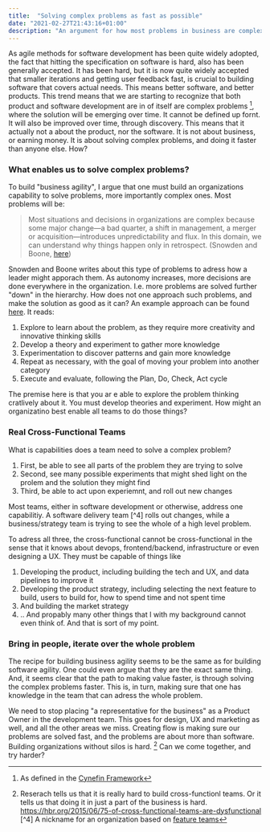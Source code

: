 ```yaml
---
title:  "Solving complex problems as fast as possible"
date: "2021-02-27T21:43:16+01:00"
description: "An argument for how most problems in business are complex, and how teams with different backgrounds will be better suited to solve these problems than 'silos' or 'deliery machines'"
---
```


As agile methods for software development has been quite widely adopted, the fact that hitting the specification on software is hard, also has been generally accepted. It has been hard, but it is now quite widely accepted that smaller iterations and getting user feedback fast, is crucial to building software that covers actual needs. This means better software, and better products. This trend means that we are starting to recognize that both product and software development are in of itself are complex problems [^1], where the solution will be emerging over time. It cannot be defined up fornt. It will also be improved over time, through discovery. This means that it actually not a about the product, nor the software. It is not about business, or earning money. It is about solving complex problems, and doing it faster than anyone else. How?

 ### What enables us to solve complex problems?
 To build "business agility", I argue that one must build an organizations capability to solve problems, more importantly complex ones. Most problems will be:

 > Most situations and decisions in organizations are complex because some major change—a bad quarter, a shift in management, a merger or acquisition—introduces unpredictability and flux. In this domain, we can understand why things happen only in retrospect. (Snowden and Boone, [here](https://hbr.org/2007/11/a-leaders-framework-for-decision-making))
 
 Snowden and Boone writes about this type of problems to adress how a leader might apporach them. As autonomy increases, more decisions are done everywhere in the organization. I.e. more problems are solved further "down" in the hierarchy. How does not one approach such problems, and make the solution as good as it can? An example approach can be found [here](https://txm.com/making-sense-problems-cynefin-framework/). It reads:

1. Explore to learn about the problem, as they require more creativity and innovative thinking skills
2. Develop a theory and experiment to gather more knowledge
3. Experimentation to discover patterns and gain more knowledge
4. Repeat as necessary, with the goal of moving your problem into another category
5. Execute and evaluate, following the Plan, Do, Check, Act cycle

The premise here is that you ar e able to explore the problem thinking cratlively about it. You must develop theories and experiment. How might an organizatino best enable all teams to do those things? 

 ### Real Cross-Functional Teams
What is capabilities does a team need to solve a complex problem?

1. First, be able to see all parts of the problem they are trying to solve
2. Second, see many possible experiments that might shed light on the prolem and the solution they might find
3. Third, be able to act upon experiemnt, and roll out new changes

Most teams, either in software development or otherwise, address one capabilitiy.
A software delivery team [^4] rolls out changes, while a business/strategy team is trying to see the whole of a high level problem.

To adress all three,  the cross-functional cannot be cross-functional in the sense that it knows about devops, frontend/backend, infrastructure or even designing a UX. They must be capable of things like
1. Developing the product, including building the tech and UX, and data pipelines to improve it
2. Developing the product strategy, including selecting the next feature to build, users to build for, how to spend time and not spent time
3. And building the market strategy
4. .. And propably many other things that I with my background cannot even think of. And that is sort of my point.


 ### Bring in people, iterate over the whole problem
The recipe for building business agility seems to be the same as for building software agility. One could even argue that they are the exact same thing. And, it seems clear that the path to making value faster, is through solving the complex problems faster. This is, in turn, making sure that one has knowledge in the team that can adress the whole problem.

We need to stop placing "a representative for the business" as a Product Owner in the development team. This goes for design, UX and marketing as well, and all the other areas we miss. Creating flow is making sure our problems are solved fast, and the problems are about more than software. Building organizations without silos is hard. [^3] Can we come together, and try harder?


[^1]: As defined in the [Cynefin Framework](https://en.wikipedia.org/wiki/Cynefin_framework)
[^2]: This gang over at Agile Business https://www.agilebusiness.org/page/WhatisBusinessAgility
[^3]: Reserach tells us that it is really hard to build cross-functionl teams. Or it tells us that doing it in just a part of the business is hard. https://hbr.org/2015/06/75-of-cross-functional-teams-are-dysfunctional
[^4] A nickname for an organization based on [feature teams](https://svpg.com/product-vs-feature-teams/)